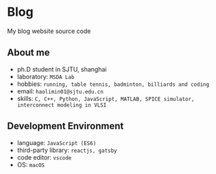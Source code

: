 # Blog
My blog website source code

## About me
- ph.D student in SJTU, shanghai
- laboratory: `MSDA Lab`
- hobbies: `running, table tennis, badminton, billiards and coding`
- email: `haolimin01@sjtu.edu.cn`
- skills: `C, C++, Python, JavaScript, MATLAB, SPICE simulator, interconnect
  modeling in VLSI`

## Development Environment
- language: `JavaScript (ES6)`
- third-party library: `reactjs, gatsby`
- code editor: `vscode`
- OS: `macOS`
